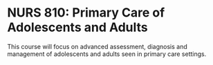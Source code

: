 # NURS 810: Primary Care of Adolescents and Adults

This course will focus on advanced assessment, diagnosis and management of adolescents and adults seen in primary care settings.